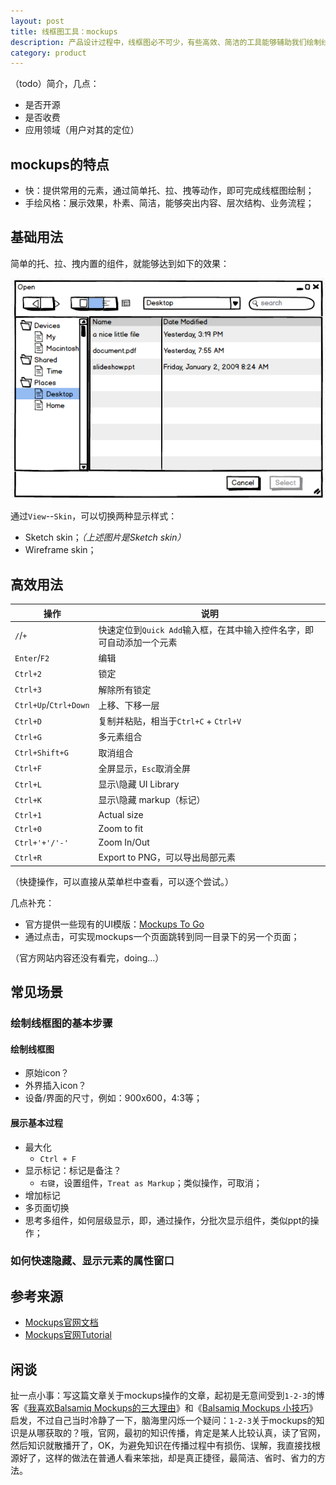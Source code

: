 ```yaml
---
layout: post
title: 线框图工具：mockups
description: 产品设计过程中，线框图必不可少，有些高效、简洁的工具能够辅助我们绘制线框图，mockups是其中一个
category: product
---
```


（todo）简介，几点：

* 是否开源
* 是否收费
* 应用领域（用户对其的定位）


## mockups的特点

* 快：提供常用的元素，通过简单托、拉、拽等动作，即可完成线框图绘制；
* 手绘风格：展示效果，朴素、简洁，能够突出内容、层次结构、业务流程；



## 基础用法


简单的托、拉、拽内置的组件，就能够达到如下的效果：

![简单的鼠标操作](/images/mockups-intro/simple-operate.jpg)


通过`View`--`Skin`，可以切换两种显示样式：

* Sketch skin；*（上述图片是Sketch skin）*
* Wireframe skin；





## 高效用法


 
|操作|说明|
|--|--|
|`/`/`+`|快速定位到`Quick Add`输入框，在其中输入控件名字，即可自动添加一个元素|
|`Enter`/`F2`|编辑|
|`Ctrl+2`|锁定|
|`Ctrl+3`|解除所有锁定|
|`Ctrl+Up`/`Ctrl+Down`|上移、下移一层|
|`Ctrl+D`|复制并粘贴，相当于`Ctrl+C` + `Ctrl+V`|
|`Ctrl+G`|多元素组合|
|`Ctrl+Shift+G`|取消组合|
|`Ctrl+F`|全屏显示，`Esc`取消全屏|
|`Ctrl+L`|显示\隐藏 UI Library|
|`Ctrl+K`|显示\隐藏 markup（标记）|
|`Ctrl+1`|Actual size|
|`Ctrl+0`|Zoom to fit|
|`Ctrl+'+'/'-'`|Zoom In/Out|
|`Ctrl+R`|Export to PNG，可以导出局部元素|



（快捷操作，可以直接从菜单栏中查看，可以逐个尝试。）

几点补充：

* 官方提供一些现有的UI模版：[Mockups To Go](http://support.balsamiq.com/customer/portal/articles/1311316-how-to-download-from-mockups-to-go)
* 通过点击，可实现mockups一个页面跳转到同一目录下的另一个页面；

（官方网站内容还没有看完，doing...）



## 常见场景


### 绘制线框图的基本步骤



#### 绘制线框图


* 原始icon？
* 外界插入icon？
* 设备/界面的尺寸，例如：900x600，4:3等；

#### 展示基本过程

* 最大化
	* `Ctrl + F`
* 显示标记：标记是备注？
	* `右键`，设置组件，`Treat as Markup`；类似操作，可取消；
* 增加标记
* 多页面切换
* 思考多组件，如何层级显示，即，通过操作，分批次显示组件，类似ppt的操作；




### 如何快速隐藏、显示元素的属性窗口




## 参考来源




* [Mockups官网文档](http://support.balsamiq.com/#support-documentation)
* [Mockups官网Tutorial](http://support.balsamiq.com/customer/portal/topics/49503-tutorials)


## 闲谈



扯一点小事：写这篇文章关于mockups操作的文章，起初是无意间受到`1-2-3`的博客《[我喜欢Balsamiq Mockups的三大理由](http://www.cnblogs.com/1-2-3/archive/2009/08/17/Balsamiq-Mockups-Introduction.html)》和《[Balsamiq Mockups 小技巧](http://www.cnblogs.com/1-2-3/archive/2009/06/30/Balsamiq-Mockups-tips.html)》 启发，不过自己当时冷静了一下，脑海里闪烁一个疑问：`1-2-3`关于mockups的知识是从哪获取的？哦，官网，最初的知识传播，肯定是某人比较认真，读了官网，然后知识就散播开了，OK，为避免知识在传播过程中有损伤、误解，我直接找根源好了，这样的做法在普通人看来笨拙，却是真正捷径，最简洁、省时、省力的方法。



[NingG]:    http://ningg.github.com  "NingG"
